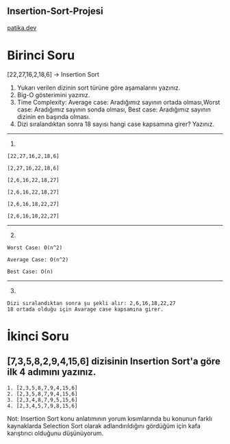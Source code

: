 ## Insertion-Sort-Projesi
[patika.dev](www.patika.dev)

# Birinci Soru
 [22,27,16,2,18,6] -> Insertion Sort
 
1. Yukarı verilen dizinin sort türüne göre aşamalarını yazınız.
2. Big-O gösterimini yazınız.
3. Time Complexity: Average case: Aradığımız sayının ortada olması,Worst case: Aradığımız sayının sonda olması, Best case: Aradığımız sayının dizinin en başında olması.
4. Dizi sıralandıktan sonra 18 sayısı hangi case kapsamına girer? Yazınız.

---
1. 
```print 
[22,27,16,2,18,6]

[2,27,16,22,18,6]

[2,6,16,22,18,27]

[2,6,16,22,18,27]

[2,6,16,18,22,27]

[2,6,16,18,22,27]
```


---
2.
```
Worst Case: O(n^2)

Average Case: O(n^2)

Best Case: O(n)
```

---
3.
```
Dizi sıralandıktan sonra şu şekli alır: 2,6,16,18,22,27 
18 ortada olduğu için Avarage case kapsamına girer.
```

# İkinci Soru
[7,3,5,8,2,9,4,15,6] dizisinin Insertion Sort'a göre ilk 4 adımını yazınız.
---
```
1. [2,3,5,8,7,9,4,15,6]
2. [2,3,5,8,7,9,4,15,6]
3. [2,3,4,8,7,9,5,15,6]
4. [2,3,4,5,7,9,8,15,6]
```

Not: Insertion Sort konu anlatımının yorum kısımlarında bu konunun farklı kaynaklarda Selection Sort olarak adlandırıldığını gördüğüm için kafa karıştırıcı olduğunu düşünüyorum.
